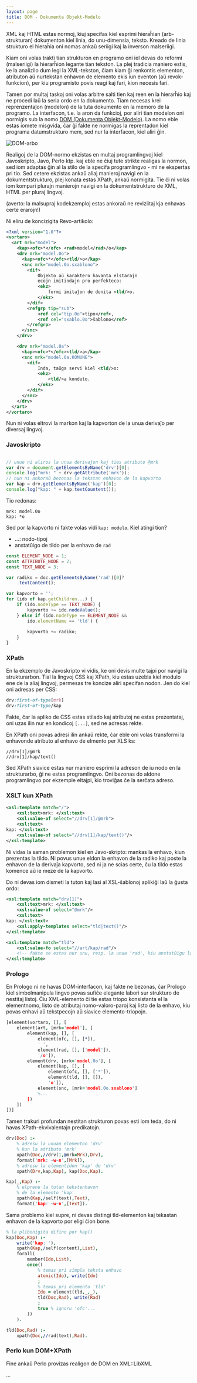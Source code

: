 ```yaml
---
layout: page
title: DOM - Dokumenta Objekt-Modelo
---
```


XML kaj HTML estas normoj, kiuj specifas kiel esprimi hieraĥian (arb-strukturan) dokumenton kiel linia, do unu-dimensia, teksto. Kreado de linia strukturo el hieraĥia oni nomas ankaŭ seriigi kaj la inverson malseriigi. 

Kiam oni volas trakti tian strukturon en programo oni iel devas do reformi (malseriigi) la hierarĥion legante tian tekston. La plej tradicia maniero estis, ke la analizilo dum legi la XML-tekston, ĉiam kiam ĝi renkontis elementon, atributon aŭ nurtekstan enhavon de elemento ekis iun eventon (aŭ revok-funkcion), per kiu programisto povis reagi kaj fari, kion necesis fari.

Tamen por multaj taskoj oni volas arbitre salti tien kaj reen en la hierarĥio kaj ne procedi laŭ la seria ordo en la dokumento. Tiam necesas krei reprenzentaĵon (modelon) de la tuta dokumento en la memoro de la programo. La interfacon, t.e. la aron da funkcioj, por aliri tian modelon oni normigis sub la nomo 
[DOM (Dokumenta Objekt-Modelo)](https://dom.spec.whatwg.org/#introduction-to-the-dom). La nomo eble estas iomete misgvida, ĉar ĝi fakte ne normigas la reprentadon kiel programa datumstrukturo mem, sed nur la interfacon, kiel aliri ĝin.

![DOM-arbo](dom.png)

Realigoj de la DOM-normo ekzistas en multaj programlingvoj kiel Javoskripto, Javo, Perlo ktp. kaj eble ne ĉiuj tute strikte realigas la normon, sed iom adaptas ĝin al la stilo de la specifa programlingvo - mi ne ekspertas pri tio. Sed cetere ekzistas ankaŭ aliaj manieroj navigi en la dokumentstrukturo, plej konata estas XPath, ankaŭ normigita. Tie ĉi ni volas iom kompari plurajn manierojn navigi en la dokumentstrukturo de XML, HTML per pluraj lingvoj.


(averto: la malsupraj kodekzemploj estas ankoraŭ ne reviziitaj kja enhavas certe erarojn!)

Ni eliru de koncizigita Revo-artikolo:

```xml
<?xml version="1.0"?>
<vortaro>
  <art mrk="model">
    <kap><ofc>*</ofc> <rad>model</rad>/o</kap>
    <drv mrk="model.0o">
      <kap><ofc>*</ofc><tld/>o</kap>
      <snc mrk="model.0o.sxablono">
        <dif>
            Objekto aŭ karaktero havanta elstarajn 
            ecojn imitindajn pro perfekteco:
            <ekz>
                formi imitaĵon de donita <tld/>o.
            </ekz>
        </dif>
        <refgrp tip="sub">
            <ref cel="tip.0o">tipo</ref>,
            <ref cel="sxablo.0o">ŝablono</ref>
        </refgrp>
      </snc>
    </drv>

    <drv mrk="model.0a">
      <kap><ofc>*</ofc><tld/>a</kap>
      <snc mrk="model.0a.KOMUNE">
        <dif>
            Inda, taŭga servi kiel <tld/>o:
            <ekz>
                <tld/>a konduto.
            </ekz>
        </dif>
      </snc>
    </drv>
  </art>
</vortaro>
```

Nun ni volas eltrovi la markon kaj la kapvorton de la unua derivaĵo per diversaj lingvoj.

### Javoskripto

```javascript

// unue ni aliros la unua derivaĵon kaj ties atributo @mrk
var drv = document.getElementsByName('drv')[0];
console.log("mrk: " + drv.getAttribute('mrk'));
// nun ni ankoraŭ bezonas la tekstan enhavon de la kapvorto
var kap = drv.getElementsByName('kap')[0];
console.log("kap: " + kap.textCountent());
```

Tio redonas:

```
mrk: model.0o
kap: *o
```

Sed por la kapvorto ni fakte volas vidi `kap: modelo`. Kiel atingi tion?

- ...: nodo-tipoj
- anstatŭigo de tildo per la enhavo de `rad`

```javascript
const ELEMENT_NODE = 1;
const ATTRIBUTE_NODE = 2; 
const TEXT_NODE = 3; 

var radiko = doc.getElementsByName('rad')[0]?
    .textContent();

var kapvorto = '';
for (ido of kap.getChildren...) {
    if (ido.nodeType == TEXT_NODE) {
        kapvorto += ido.nodeValue();
    } else if (ido.nodeType == ELEMENT_NODE &&
        ido.elementName == 'tld') {
        
        kapvorto += radiko;
    }
}
```

### XPath

En la ekzemplo de Javoskripto vi vidis, ke oni devis multe tajpi por navigi la strukturarbon.
Tial la lingvoj CSS kaj XPath, kiu estas uzebla kiel modulo ene de la aliaj lingvoj, permesas tre koncize aliri specifan nodon. Jen do kiel oni adresas per CSS:

```css
drv:first-of-type[mrk]
drv:first-of-type/kap
```

Fakte, ĉar la apliko de CSS estas stilado kaj atributoj ne estas prezentataj, oni uzas ilin nur en kondicoj `[...]`, sed ne adresas rekte.

En XPath oni povas adresi ilin ankaŭ rekte, ĉar eble oni volas transformi la enhavonde atributo al enhavo de elmento per XLS ks:

```xpath
//drv[1]/@mrk
//drv[1]/kap/text()
```

Sed XPath siavice estas nur maniero esprimi la adreson de iu nodo en la strukturarbo, ĝi ne estas programlingvo. Oni bezonas do aldone programlingvo por ekzemple eltajpi, kio troviĝas ĉe la serĉata adreso.



### XSLT kun XPath

```xml
<xsl:template match="/">
    <xsl:text>mrk: </xsl:text>
    <xsl:value-of select="//drv[1]/@mrk">
    <xsl:text>
kap: </xsl:text>
    <xsl:value-of select="//drv[1]/kap/text()"/>
</xsl:template>
```

Ni vidas la saman problemon kiel en Javo-skripto: mankas la enhavo, kiun prezentas la tildo. Ni povus unue eldon la enhavon de la radiko kaj poste la enhavon de la derivaĵa kapvorto, sed ni ja ne scias certe, ĉu la tildo estas komence aŭ ie meze de la kapvorto.

Do ni devas iom dismeti la tuton kaj lasi al XSL-ŝablonoj aplikiĝi laŭ la ĝusta ordo: 

```xml
<xsl:template match="drv[1]">
    <xsl:text>mrk: </xsl:text>
    <xsl:value-of select="@mrk"/>
    <xsl:text>
kap: </xsl:text>
    <xsl:apply-templates select="tld|text()"/>
</xsl:template>

<xsl:template match="tld">
    <xsl:value-fo select="//art/kap/rad"/>
    <!-- fakte se estas nur unu, resp. la unua 'rad', kiu anstatŭigu la tildon, sufiĉus skribi //rad aŭ //rad[0] -->
</xsl:template>

```

### Prologo

En Prologo ni ne havas DOM-interfacon, kaj fakte ne bezonas, ĉar Prologo kiel simbolmanipula lingvo 
povas sufiĉe elegante labori sur strukturo de nestitaj listoj. Ĉiu XML-elemento ĉi tie estas triopo konsistanta el la elementnomo, listo de atributaj nomo-valoro-paroj kaj listo de la enhavo,
kiu povas enhavi aŭ tekstpecojn aŭ siavice elemento-triopojn.

```prolog
[element(vortaro, [], [
    element(art, [mrk='model'], [
        element(kap, [], [
            element(ofc, [], [*]), 
            ' ', 
            element(rad, [], ['model']), 
            '/o']), 
        element(drv, [mrk='model.0o'], [
            element(kap, [], [
                element(ofc, [], ['*']), 
                element(tld, [], []), 
                'o']), 
            element(snc, [mrk='model.0o.sxablono']
            %...
        ])
    ])
])]
```

Tamen trakuri profundan nestitan strukturon povas
esti iom teda, do ni havas XPath-ekvivalentajn predikatojn. 

```prolog
drv(Doc) :-
    % adresu la unuan elementon 'drv' 
    % kun la atributo 'mrk'
    xpath(Doc,//drv(1,@mrk=Mrk),Drv),
    format('mrk: ~w~n',[Mrk]),
    % adresu la elementidon 'kap' de 'drv'
    xpath(Drv,kap,Kap), kap(Doc,Kap).

kap(_,Kap) :-
    % elprenu la tutan tekstenhavon
    % de la elemento 'kap'
    xpath(Kap,/self(text),Text),
    format('kap: ~w~n',[Text]).
```

Sama problemo kiel supre, ni devas distingi tld-elementon kaj tekastan enhavon de la kapvorto por eligi ĉion bone.

```prolog
% la plibonigita difino por kap() 
kap(Doc,Kap) :-
    write('kap: '),
    xpath(Kap,/self(content),List),
    forall(
        member(Ido,List),
        once((
            % temas pri simpla teksta enhavo
            atomic(Ido), write(Ido)
            ;
            % temas pri elemento 'tld'
            Ido = element(tld,_,_),
            tld(Doc,Rad), write(Rad)
            ; 
            true % ignoru 'ofc'...
        ))
    ).

tld(Doc,Rad) :-
    xpath(Doc,//rad(text),Rad).
```


### Perlo kun DOM+XPath

Fine ankaŭ Perlo provizas realigon de DOM en XML::LibXML

...